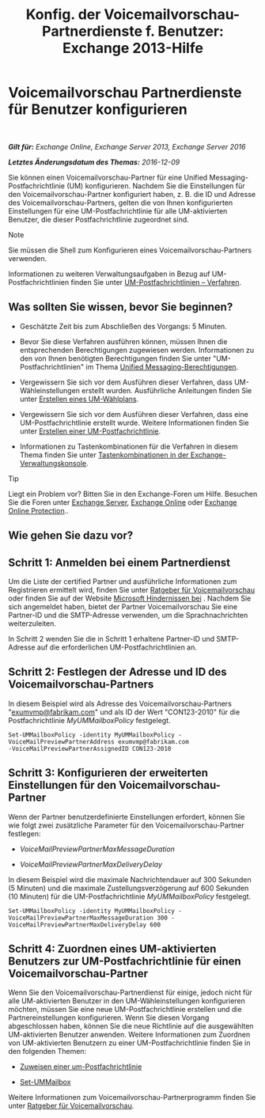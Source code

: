 ﻿---
title: 'Konfig. der Voicemailvorschau-Partnerdienste f. Benutzer: Exchange 2013-Hilfe'
TOCTitle: Voicemailvorschau Partnerdienste für Benutzer konfigurieren
ms:assetid: 7bb914ca-5502-4e64-bae5-555034138d8a
ms:mtpsurl: https://technet.microsoft.com/de-de/library/Ff630920(v=EXCHG.150)
ms:contentKeyID: 51409315
ms.date: 05/23/2018
mtps_version: v=EXCHG.150
ms.translationtype: MT
---

# Voicemailvorschau Partnerdienste für Benutzer konfigurieren

 

_**Gilt für:** Exchange Online, Exchange Server 2013, Exchange Server 2016_

_**Letztes Änderungsdatum des Themas:** 2016-12-09_

Sie können einen Voicemailvorschau-Partner für eine Unified Messaging-Postfachrichtlinie (UM) konfigurieren. Nachdem Sie die Einstellungen für den Voicemailvorschau-Partner konfiguriert haben, z. B. die ID und Adresse des Voicemailvorschau-Partners, gelten die von Ihnen konfigurierten Einstellungen für eine UM-Postfachrichtlinie für alle UM-aktivierten Benutzer, die dieser Postfachrichtlinie zugeordnet sind.


> [!NOTE]
> Sie müssen die Shell zum Konfigurieren eines Voicemailvorschau-Partners verwenden.



Informationen zu weiteren Verwaltungsaufgaben in Bezug auf UM-Postfachrichtlinien finden Sie unter [UM-Postfachrichtlinien – Verfahren](https://technet.microsoft.com/de-de/library/JJ851061(v=EXCHG.150)).

## Was sollten Sie wissen, bevor Sie beginnen?

  - Geschätzte Zeit bis zum Abschließen des Vorgangs: 5 Minuten.

  - Bevor Sie diese Verfahren ausführen können, müssen Ihnen die entsprechenden Berechtigungen zugewiesen werden. Informationen zu den von Ihnen benötigten Berechtigungen finden Sie unter "UM-Postfachrichtlinien" im Thema [Unified Messaging-Berechtigungen](unified-messaging-permissions-exchange-2013-help.md).

  - Vergewissern Sie sich vor dem Ausführen dieser Verfahren, dass UM-Wähleinstellungen erstellt wurden. Ausführliche Anleitungen finden Sie unter [Erstellen eines UM-Wählplans](https://technet.microsoft.com/de-de/library/Bb123819(v=EXCHG.150)).

  - Vergewissern Sie sich vor dem Ausführen dieser Verfahren, dass eine UM-Postfachrichtlinie erstellt wurde. Weitere Informationen finden Sie unter [Erstellen einer UM-Postfachrichtlinie](https://technet.microsoft.com/de-de/library/Bb123510(v=EXCHG.150)).

  - Informationen zu Tastenkombinationen für die Verfahren in diesem Thema finden Sie unter [Tastenkombinationen in der Exchange-Verwaltungskonsole](keyboard-shortcuts-in-the-exchange-admin-center-exchange-online-protection-help.md).


> [!TIP]
> Liegt ein Problem vor? Bitten Sie in den Exchange-Foren um Hilfe. Besuchen Sie die Foren unter <A href="https://go.microsoft.com/fwlink/p/?linkid=60612">Exchange Server</A>, <A href="https://go.microsoft.com/fwlink/p/?linkid=267542">Exchange Online</A> oder <A href="https://go.microsoft.com/fwlink/p/?linkid=285351">Exchange Online Protection</A>..



## Wie gehen Sie dazu vor?

## Schritt 1: Anmelden bei einem Partnerdienst

Um die Liste der certified Partner und ausführliche Informationen zum Registrieren ermittelt wird, finden Sie unter [Ratgeber für Voicemailvorschau](https://technet.microsoft.com/de-de/library/Ee364730(v=EXCHG.150)) oder finden Sie auf der Website [Microsoft Hindernissen bei](https://go.microsoft.com/fwlink/p/?linkid=281966) . Nachdem Sie sich angemeldet haben, bietet der Partner Voicemailvorschau Sie eine Partner-ID und die SMTP-Adresse verwenden, um die Sprachnachrichten weiterzuleiten.

In Schritt 2 wenden Sie die in Schritt 1 erhaltene Partner-ID und SMTP-Adresse auf die erforderlichen UM-Postfachrichtlinien an.

## Schritt 2: Festlegen der Adresse und ID des Voicemailvorschau-Partners

In diesem Beispiel wird als Adresse des Voicemailvorschau-Partners "exumvmp@fabrikam.com" und als ID der Wert "CON123-2010" für die Postfachrichtlinie *MyUMMailboxPolicy* festgelegt.

    Set-UMMailboxPolicy -identity MyUMMailboxPolicy -VoiceMailPreviewPartnerAddress exumvmp@fabrikam.com
    -VoiceMailPreviewPartnerAssignedID CON123-2010

## Schritt 3: Konfigurieren der erweiterten Einstellungen für den Voicemailvorschau-Partner

Wenn der Partner benutzerdefinierte Einstellungen erfordert, können Sie wie folgt zwei zusätzliche Parameter für den Voicemailvorschau-Partner festlegen:

  - *VoiceMailPreviewPartnerMaxMessageDuration*

  - *VoiceMailPreviewPartnerMaxDeliveryDelay*

In diesem Beispiel wird die maximale Nachrichtendauer auf 300 Sekunden (5 Minuten) und die maximale Zustellungsverzögerung auf 600 Sekunden (10 Minuten) für die UM-Postfachrichtlinie *MyUMMailboxPolicy* festgelegt.

    Set-UMMailboxPolicy -identity MyUMMailboxPolicy -VoiceMailPreviewPartnerMaxMessageDuration 300 -VoiceMailPreviewPartnerMaxDeliveryDelay 600

## Schritt 4: Zuordnen eines UM-aktivierten Benutzers zur UM-Postfachrichtlinie für einen Voicemailvorschau-Partner

Wenn Sie den Voicemailvorschau-Partnerdienst für einige, jedoch nicht für alle UM-aktivierten Benutzer in den UM-Wähleinstellungen konfigurieren möchten, müssen Sie eine neue UM-Postfachrichtlinie erstellen und die Partnereinstellungen konfigurieren. Wenn Sie diesen Vorgang abgeschlossen haben, können Sie die neue Richtlinie auf die ausgewählten UM-aktivierten Benutzer anwenden. Weitere Informationen zum Zuordnen von UM-aktivierten Benutzern zu einer UM-Postfachrichtlinie finden Sie in den folgenden Themen:

  - [Zuweisen einer um-Postfachrichtlinie](https://technet.microsoft.com/de-de/library/Bb201728(v=EXCHG.150))

  - [Set-UMMailbox](https://technet.microsoft.com/de-de/library/bb124893\(v=exchg.150\))

Weitere Informationen zum Voicemailvorschau-Partnerprogramm finden Sie unter [Ratgeber für Voicemailvorschau](https://technet.microsoft.com/de-de/library/Ee364730(v=EXCHG.150)).

